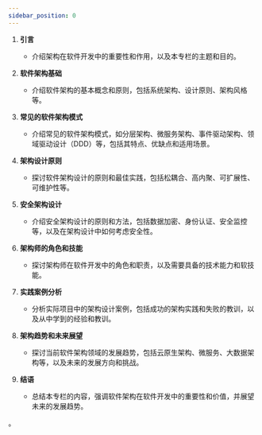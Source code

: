 ```yaml
---
sidebar_position: 0
---
```



1. **引言**
   - 介绍架构在软件开发中的重要性和作用，以及本专栏的主题和目的。

2. **软件架构基础**
   - 介绍软件架构的基本概念和原则，包括系统架构、设计原则、架构风格等。

3. **常见的软件架构模式**
   - 介绍常见的软件架构模式，如分层架构、微服务架构、事件驱动架构、领域驱动设计（DDD）等，包括其特点、优缺点和适用场景。

4. **架构设计原则**
   - 探讨软件架构设计的原则和最佳实践，包括松耦合、高内聚、可扩展性、可维护性等。

5. **安全架构设计**
   - 介绍安全架构设计的原则和方法，包括数据加密、身份认证、安全监控等，以及在架构设计中如何考虑安全性。

6. **架构师的角色和技能**
   - 探讨架构师在软件开发中的角色和职责，以及需要具备的技术能力和软技能。

7. **实践案例分析**
   - 分析实际项目中的架构设计案例，包括成功的架构实践和失败的教训，以及从中学到的经验和教训。

8. **架构趋势和未来展望**
   - 探讨当前软件架构领域的发展趋势，包括云原生架构、微服务、大数据架构等，以及未来的发展方向和挑战。

9. **结语**
   - 总结本专栏的内容，强调软件架构在软件开发中的重要性和价值，并展望未来的发展趋势。

。

